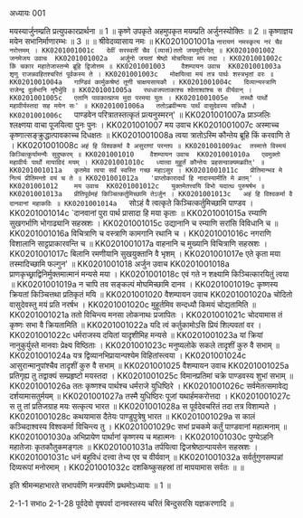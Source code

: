 अध्यायः 001

मयस्यार्जुनम्प्रति प्रत्युपकारप्रार्थना ॥ 1 ॥ कृष्णे उपकृते अहमुपकृत मयम्प्रति अर्जुनस्योक्तिः ॥ 2 ॥ कृष्णाज्ञय मयेन सभानिर्माणारम्भः ॥ 3 ॥
॥ श्रीवेदव्यासाय नमः ॥
KK0201001001a	`नारायणं नमस्कृत्य नरं चैव नरोत्तमम् ।
KK0201001001c	देवीं सरस्वतीं चैव (व्यासं)ततो जयमुदीरयेत् ॥
KK0201001002	जनमेजय उवाच 
KK0201001002a	अर्जुनो जयतां श्रेष्ठो मोचयित्वा मयं तदा ।
KK0201001002c	किं चकार महातेजास्तन्मे ब्रूहि द्विजोत्तम ॥
KK0201001003	वैशम्पायन उवाच 
KK0201001003a	शृणु राजन्नवहितश्चरितं पूर्वकस्य ते ।
KK0201001003c	मोक्षयित्वा मयं तत्र पार्थः शस्त्रभृतां वरः ॥
KK0201001004a	गाण्डिवं कार्मुकश्रेष्ठं तूणी चाक्षयसायकौ ।
KK0201001004c	दिव्यान्यस्त्राणि राजेन्द्र दुर्लभानि नृपैर्भुवि ॥
KK0201001005a	रथध्वजपताकाश्च श्वेताश्वांश्च स वीर्यवान् ।
KK0201001005c	एतानि पावकात्प्राप्य मुदा परमया युतः ।
KK0201001005e	तस्थौ पार्थो महावीर्यस्तदा सह मयेन सः' ॥
KK0201001006a	ततोऽब्रवीन्मयः पार्थं वासुदेवस्य सन्निधौ ।
KK0201001006c	`पाण्डवेन परित्रातस्तत्कृतं प्रत्यनुस्मरन्' ॥
KK0201001007a	प्राञ्जलिः श्लक्ष्णया वाचा पूजयित्वा पुनः पुनः ।
KK0201001007	मय उवाच 
KK0201001007c	अस्माच्च कृष्णात्सङ्क्रुद्धात्पावकाच्च दिधक्षतः ॥
KK0201001008a	त्वया त्रातोऽस्मि कौन्तेय ब्रूहि किं करवाणि ते ।
KK0201001008c	`अहं हि विश्वकर्मा वै असुराणां परन्तप ॥
KK0201001009ac	तस्मात्ते विस्मयं किञ्चित्कुर्यामन्यैः सुदुष्करम् ॥
KK0201001010	वैशम्पायन उवाच 
KK0201001010a	एवमुक्तो महावीर्यः पार्थो मायाविदं मयम् ।
KK0201001010c	ध्यात्वा मुहूर्तं कौन्तेयः प्रहसन्वाक्यमब्रवीत्' ॥
KK0201001011a	कृतमेव त्वया सर्वं स्वस्ति गच्छ महाऽसुर ।
KK0201001011c	प्रीतिमान्भव मे नित्यं प्रीतिमन्तो वयं च ते ॥
KK0201001012a	'प्राप्तोकारादर्थं हि नादास्यामीति मे व्रतम्' ।
KK0201001012	मय उवाच 
KK0201001012c	युक्तमेतत्त्वयि विभो यदात्थ पुरुषर्षभ ॥
KK0201001013a	प्रीतिपूर्वमहं किञ्चित्कर्तुमिच्छामि तेऽर्जुन ।
KK0201001013c	अहं हि विश्वकर्मा वै दानवानां महाकविः ॥
KK0201001014a	`सोऽहं वै त्वत्कृते किञ्चित्कर्तुमिच्छामि पाण्डव ।
KK0201001014c	`दानवानां पुरा पार्थ प्रासादा हि मया कृताः ॥
KK0201001015a	रम्याणि सुखगर्भाणि भोगाढ्यानि सहस्रशः ।
KK0201001015c	उद्यानानि च रम्याणि सरांसि विविधानि च ॥
KK0201001016a	विचित्राणि च वस्त्राणि कामगानि रथानि च ।
KK0201001016c	नगराणि विशालानि साट्टप्राकारवन्ति च ॥
KK0201001017a	वाहनानि च मुख्यानि विचित्राणि सहस्रशः ।
KK0201001017c	बिलानि रमणीयानि सुखयुक्तानि वै भृशम् ।
KK0201001017e	एते कृता मया तस्मादिच्छामि फल्गुन' ॥
KK0201001018	अर्जुन उवाच 
KK0201001018a	प्राणकृच्छ्राद्विनिर्मुक्तमात्मानं मन्यसे मया ।
KK0201001018c	एवं गते न शक्ष्यामि किञ्चित्कारयितुं त्वया ॥
KK0201001019a	न चापि तव सङ्कल्पं मोघमिच्छामि दानव ।
KK0201001019c	कृष्णस्य क्रियतां किञ्चित्तथा प्रतिकृतं मयि ॥
KK0201001020	वैशम्पायन उवाच 
KK0201001020a	चोदितो वासुदेवस्तु मयं प्रति नरर्षभ ।
KK0201001020c	मुहूर्तमिव सन्दध्यौ किमयं चोद्यतामिति ॥
KK0201001021a	ततो विचिन्त्य मनसा लोकनाथः प्रजापितः ।
KK0201001021c	चोदयामास तं कृष्णः सभा वै क्रियतामिति ॥
KK0201001022a	यदि त्वं कर्तुकामोऽसि प्रियं शिल्पवतां वर ।
KK0201001022c	धर्मराजस्य दयितां यादृशीमिह मन्यसे ॥
KK0201001023a	यां क्रियां नानुकुर्युस्ते मानवाः प्रेक्ष्य विष्ठिताः ।
KK0201001023c	मनुष्यलोके सकले तादृशीं कुरु वै सभाम् ॥
KK0201001024a	यत्र द्विव्यानभिप्रायान्पश्येम विहितांस्त्वया ।
KK0201001024c	आसुरान्मानुपांश्चैव तादृशीं कुरु वै सभाम् ॥
KK0201001025	वैशम्पायन उवाच 
KK0201001025a	प्रतिगृह्य तु तद्वाक्यं सम्प्रहृष्टो मयस्तदा ।
KK0201001025c	विमानप्रतिमां चक्रे पाण्डवस्य शुभां सभाम् ॥
KK0201001026a	ततः कृष्णश्च पार्थश्च धर्मराजे युधिष्ठिरे ।
KK0201001026c	सर्वमेतत्समावेद्य दर्शयामासतुर्मयम् ॥
KK0201001027a	तस्मै युधिष्ठिरः पूजां यथार्हमकरोत्तदा ।
KK0201001027c	स तु तां प्रतिजग्राह मयः सत्कृत्य भारत ॥
KK0201001028a	स पूर्वदेवचरितं तदा तत्र विशाम्पते ।
KK0201001028c	कथयामास दैतेयः पाण्डुपुत्रेषु भारत ॥
KK0201001029a	स कालं कञ्चिदाश्वस्य विश्वकर्मा विचिन्त्य तु ।
KK0201001029c	सभां प्रचकमे कर्तुं पाण्डवानां महात्मनाम् ॥
KK0201001030a	अभिप्रायेण पार्थानां कृष्णस्य च महात्मनः ।
KK0201001030c	पुण्येऽहनि महातेजाः कृतकौतुकमङ्गलः ॥
KK0201001031a	तर्पयित्वा द्विजश्रेष्ठान्पायसेन सहस्रशः ।
KK0201001031c	धनं बहुविधं दत्त्वा तेभ्य एव च वीर्यवान् ॥
KK0201001032a	सर्वर्तुगुणसम्पन्नां दिव्यरूपां मनोरमाम् ।
KK0201001032c	दशकिष्कुसहस्रां तां मापयामास सर्वतः ॥ ॥

इति श्रीमन्महाभारते सभापर्वणि मन्त्रपर्वणि प्रथमोऽध्यायः ॥ 1 ॥

2-1-1 सभाo 2-1-28 पूर्वदेवो वृषपर्वा दानवस्तस्य चरितं बिन्दुसरसि यज्ञकरणादि ॥
